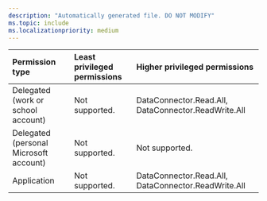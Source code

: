 ```yaml
---
description: "Automatically generated file. DO NOT MODIFY"
ms.topic: include
ms.localizationpriority: medium
---
```


|Permission type|Least privileged permissions|Higher privileged permissions|
|:---|:---|:---|
|Delegated (work or school account)|Not supported.|DataConnector.Read.All, DataConnector.ReadWrite.All|
|Delegated (personal Microsoft account)|Not supported.|Not supported.|
|Application|Not supported.|DataConnector.Read.All, DataConnector.ReadWrite.All|


